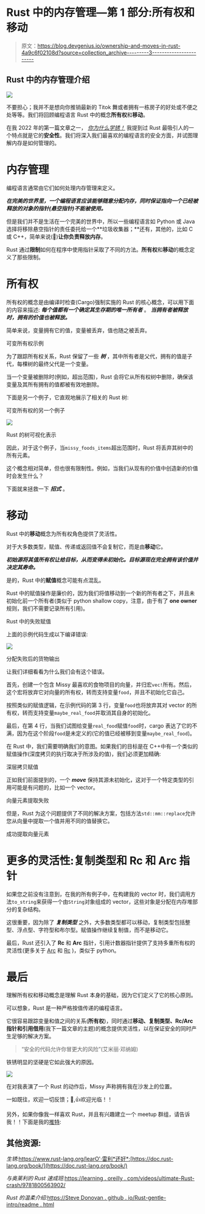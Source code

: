 # Rust 中的内存管理—第 1 部分:所有权和移动

> 原文：<https://blog.devgenius.io/ownership-and-moves-in-rust-4a9c6f02108d?source=collection_archive---------3----------------------->

## Rust 中的内存管理介绍

![](img/e5fa1da1144d29ee23746d1b160c2961.png)

不要担心；我并不是想向你推销最新的 Titok 舞或者拥有一栋房子的好处或不便之处等等。我们将回顾编程语言 Rust 中的概念**所有权**和**移动**。

在我 2022 年的第一篇文章之一， [*你为什么学锈！*](https://anismousse.medium.com/why-you-should-learn-rust-fa52d0139b85) 我提到过 Rust 最吸引人的一个特点就是它的**安全性**。我们将深入我们最喜欢的编程语言的安全方面，并试图理解内存是如何管理的。

# 内存管理

编程语言通常由它们如何处理内存管理来定义。

***在完美的世界里，一个编程语言应该能够随意分配内存，同时保证指向一个已经被释放的对象的指针(悬空指针)不能被使用。***

但是我们并不是生活在一个完美的世界中，所以一些编程语言如 Python 或 Java 选择将移除悬空指针的责任委托给一个**垃圾收集器；**还有，其他的，比如 C 或 C++，简单来说(🤣)**让你负责释放内存**。

Rust 通过**限制**如何在程序中使用指针采取了不同的方法。**所有权**和**移动**的概念定义了那些限制。

# 所有权

所有权的概念是由编译时检查(Cargo)强制实施的 Rust 的核心概念，可以用下面的内容来描述: ***每个值都有一个确定其生存期的唯一所有者*** 。 ***当拥有者被释放时，拥有的价值也被释放。***

简单来说，变量拥有它的值，变量被丢弃，值也随之被丢弃。

可变所有权示例

为了跟踪所有权关系，Rust 保留了一些 ***树*** ，其中所有者是父代，拥有的值是子代，每棵树的最终父代是一个变量。

当一个变量被删除时(例如，超出范围)，Rust 会将它从所有权树中删除，确保该变量及其所有拥有的值都被有效地删除。

下面是另一个例子，它直观地展示了相关的 Rust 树:

可变所有权的另一个例子

![](img/12503b59a95e17b353ca120354a5f5b7.png)

Rust 的树可视化表示

因此，对于这个例子，当`missy_foods_items`超出范围时，Rust 将丢弃其树中的所有元素。

这个概念相对简单，但也很有限制性。例如，当我们从现有的价值中创造新的价值时会发生什么？

下面就来拯救一下 ***招式*** 。

# 移动

Rust 中的**移动**概念为所有权角色提供了灵活性。

对于大多数类型，赋值、传递或返回值不会复制它，而是由**移动**它。

***初始源将其值所有权让给目标，从而变得未初始化。目标源现在完全拥有该价值并决定其寿命。***

是的，Rust 中的**赋值**概念可能有点混乱。

Rust 中的赋值操作是廉价的，因为我们将值移动到一个新的所有者之下，并且未初始化前一个所有者(类似于 python shallow copy，注意，由于有了 **one owner** 规则，我们不需要记录所有引用)。

Rust 中的失败赋值

上面的示例代码生成以下编译错误:

![](img/500f4ae068c30e9d68995a9f28d21150.png)

分配失败后的货物输出

让我们详细看看为什么我们会有这个错误。

首先，创建一个包含 Missy 最喜欢的食物项目的向量，并归宏`vec!`所有。然后，这个宏将放弃它对向量的所有权，转而支持变量`food`，并且不初始化它自己。

按照类似的赋值逻辑，在示例代码的第 3 行，变量`food`也将放弃其对 vector 的所有权，转而支持变量`maybe_real_food`并取消其自身的初始化。

最后，在第 4 行，当我们试图给变量`real_food`赋值`food`时，cargo 表达了它的不满，因为在这个阶段`food`是未定义的(它的值已经被移到变量`maybe_real_food`)。

在 Rust 中，我们需要明确我们的意图。如果我们的目标是在 C++中有一个类似的赋值操作(深度拷贝的执行取决于所涉及的值)，我们必须更加精确:

深层拷贝赋值

正如我们前面提到的，一个 ***move*** 保持其源未初始化，这对于一个特定类型的引用可能是有问题的，比如一个 vector。

向量元素提取失败

但是，Rust 为这个问题提供了不同的解决方案，包括方法`std::mm::replace`允许您从向量中提取一个值并用不同的值替换它。

成功提取向量元素

# 更多的灵活性:复制类型和 Rc 和 Arc 指针

如果您之前没有注意到，在我的所有例子中，在构建我的 vector 时，我们调用方法`to_string`来获得一个由`String`对象组成的 vector，这些对象是分配在内存堆部分的复杂结构。

这很重要，因为除了 ***复制类型*** 之外，大多数类型都可以移动，复制类型包括整型、浮点型、字符型和布尔型。赋值操作继续复制值，而不是移动它。

最后，Rust 还引入了 **Rc** 和 **Arc** 指针，引用计数器指针提供了支持多重所有权的灵活性(更多关于 [Arc](https://doc.rust-lang.org/std/sync/struct.Arc.html) 和 [Rc](https://doc.rust-lang.org/stable/std/rc/struct.Rc.html) )，类似于 python。

# 最后

理解所有权和移动概念是理解 Rust 本身的基础，因为它们定义了它的核心原则。

可以想象，Rust 是一种严格按值传递的编程语言。

它很容易跟踪变量和值之间的关系(**所有权**)，同时通过**移动、复制类型、Rc/Arc 指针和引用借用**(我下一篇文章的主题)的概念提供灵活性，以在保证安全的同时产生足够的解决方案。

> “安全的代码允许你冒更大的风险”(艾米丽·邓纳姆)

铁锈明显的坚硬是它如此强大的原因。

![](img/3e75f075254e078bcd0effe4f18476a4.png)

在对我表演了一个 Rust 的动作后，Missy 声称拥有我在沙发上的位置。

一如既往，欢迎一切反馈；👋,👍欢迎光临！！

另外，如果你像我一样喜欢 Rust，并且有兴趣建立一个 meetup 群组，请告诉我！！下面是我的[推特](https://twitter.com/home?lang=en):

## 其他资源:

*生锈*:https://www.rust-lang.org/learO'·雷利*还好*:[https://doc.rust-lang.org/book/](https://doc.rust-lang.org/book/)

*与奥莱利的 Rust 速成班*:[https://learning . oreilly . com/videos/ultimate-Rust-crash/9781800563902/](https://learning.oreilly.com/videos/ultimate-rust-crash/9781800563902/)

*Rust 的温柔介绍:*[https://Steve Donovan . github . io/Rust-gentle-intro/readme . html](https://stevedonovan.github.io/rust-gentle-intro/readme.html)